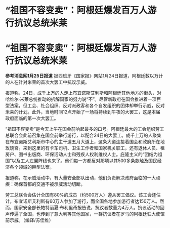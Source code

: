 # “祖国不容变卖”：阿根廷爆发百万人游行抗议总统米莱

# “祖国不容变卖”：阿根廷爆发百万人游行抗议总统米莱

**参考消息网1月25日报道** 据西班牙《国家报》网站1月24日报道，阿根廷数以万计的人在针对米莱的首次大罢工中抗议示威。

报道称，24日，成千上万的人走上布宜诺斯艾利斯和阿根廷其他地方的街头，对哈维尔·米莱总统推动的拆解国家的努力说“不”。尽管新政府在国会推进着一项巨型法案，但工会、社会组织、反对派政客和各个自发组织的团体却举行示威，反对米莱的计划。此外，当地时间12点开始了一场将持续到午夜的大罢工，这是本届政府面临的第一次大罢工。

“祖国不容变卖”是今天上午在国会前响起最多的口号。阿根廷最大的工会组织劳工总联合会此前召集在国会前举行游行，以配合24日的大罢工。成千上万的人聚集在布宜诺斯艾利斯市中心的主干道五月大道上，这条大道连接着国会和政府所在地玫瑰宫。来到这里的有卡车司机、卫生工作者和国家机关职工，还有退休人员、租房户、图书出版商、环保活动人士和残疾人权利维权人士。庇隆主义的“团结为祖国”以及工人左翼阵线也来了。他们每一方都反对那项以其500多条款触及国民经济各个领域的巨型法案。

报道称，在示威活动中，有大量安全部队出动，他们负责解决政府面临的一大顽疾：确保首都的交通不被示威活动切断。

劳工总联合会估计全国有80%的成员（约500万人）遵从罢工倡议。该工会还估计，布宜诺斯艾利斯有60万人参加了游行，而全国各地参加游行者达150万人。然而，国家安全部长帕特丽夏·布利里奇报告说，抗议者数量为4万人。抗议活动的回声传遍了全国，也传到了意大利等其他国家，一群抗议者在罗马的阿根廷驻大使馆前示威。（编译/苏佳维）

